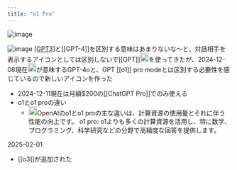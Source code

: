 ```yaml
---
title: "o1 Pro"
---
```


![image](https://gyazo.com/7cce75c47c2952fd62aed7a28c711ddc/thumb/1000)

![image](https://gyazo.com/f3a74fa2dd9a8049d2a78cf63e940ca8/thumb/1000)
[[GPT3]](3.5)と[[GPT-4]]を区別する意味はあまりないな〜と、対話相手を表示するアイコンとしては区別しないで[[GPT]]<img src='https://scrapbox.io/api/pages/nishio/GPT/icon' alt='GPT.icon' height="19.5"/>を使ってきたが、2024-12-08現在<img src='https://scrapbox.io/api/pages/nishio/GPT/icon' alt='GPT.icon' height="19.5"/>が意味するGPT-4oと、GPT [[o1]] pro modeとは区別する必要性を感じているので新しいアイコンを作った
- 2024-12-11現在は月額$200の[[ChatGPT Pro]]でのみ使える
- o1とo1 proの違い
    - <img src='https://scrapbox.io/api/pages/nishio/GPT-4.5/icon' alt='GPT-4.5.icon' height="19.5"/>OpenAIのo1とo1 proの主な違いは、計算資源の使用量とそれに伴う性能の向上です。 ​o1 pro: o1よりも多くの計算資源を活用し、特に数学、プログラミング、科学研究などの分野で高精度な回答を提供します。

2025-02-01
- [[o3]]が追加された
